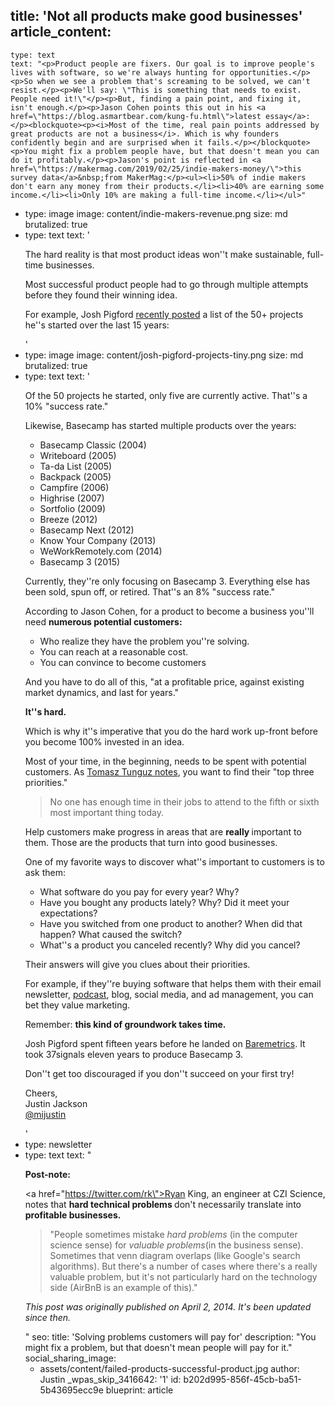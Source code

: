 title: 'Not all products make good businesses'
article_content:
  -
    type: text
    text: "<p>Product people are fixers. Our goal is to improve people's lives with software, so we're always hunting for opportunities.</p><p>So when we see a problem that's screaming to be solved, we can't resist.</p><p>We'll say: \"This is something that needs to exist. People need it!\"</p><p>But, finding a pain point, and fixing it, isn't enough.</p><p>Jason Cohen points this out in his <a href=\"https://blog.asmartbear.com/kung-fu.html\">latest essay</a>:</p><blockquote><p><i>Most of the time, real pain points addressed by great products are not a business</i>. Which is why founders confidently begin and are surprised when it fails.</p></blockquote><p>You might fix a problem people have, but that doesn't mean you can do it profitably.</p><p>Jason's point is reflected in <a href=\"https://makermag.com/2019/02/25/indie-makers-money/\">this survey data</a>&nbsp;from MakerMag:</p><ul><li>50% of indie makers don't earn any money from their products.</li><li>40% are earning some income.</li><li>Only 10% are making a full-time income.</li></ul>"
  -
    type: image
    image: content/indie-makers-revenue.png
    size: md
    brutalized: true
  -
    type: text
    text: '<p>The hard reality is that most product ideas won''t make sustainable, full-time businesses.</p><p>Most successful product people had to go through multiple attempts before they found their winning idea.</p><p>For example, Josh Pigford <a href="https://joshpigford.com/projects">recently posted</a> a list of the 50+ projects he''s started over the last 15 years:</p>'
  -
    type: image
    image: content/josh-pigford-projects-tiny.png
    size: md
    brutalized: true
  -
    type: text
    text: '<p>Of the 50 projects he started, only five are currently active. That''s a 10% "success rate."</p><p>Likewise, Basecamp has started multiple products over the years:</p><ul><li>Basecamp Classic (2004)<br></li><li>Writeboard (2005)</li><li>Ta-da List (2005)</li><li>Backpack (2005)</li><li>Campfire (2006)</li><li>Highrise (2007)</li><li>Sortfolio (2009)</li><li>Breeze (2012)</li><li>Basecamp Next (2012)</li><li>Know Your Company (2013)</li><li>WeWorkRemotely.com (2014)</li><li>Basecamp 3 (2015)</li></ul><p>Currently, they''re only focusing on Basecamp 3. Everything else has been sold, spun off, or retired. That''s an 8% "success rate."</p><p>According to Jason Cohen, for a product to become a business you''ll need <b>numerous potential customers:</b></p><ul><li>Who realize they have the problem you''re solving.<br></li><li>You can reach at a reasonable cost.</li><li>You can convince to become customers</li></ul><p>And you have to do all of this, "at a profitable price, against existing market dynamics, and last for years."</p><p><b>It''s hard.</b></p><p>Which is why it''s imperative that you do the hard work up-front before you become 100% invested in an idea.</p><p>Most of your time, in the beginning, needs to be spent with potential customers. As <a href="https://tomtunguz.com/competitive-questions">Tomasz Tunguz notes</a>, you want to find their "top three priorities."&nbsp;</p><blockquote><p>No one has enough time in their jobs to attend to the fifth or sixth most important thing today.</p></blockquote><p>Help customers make progress in areas that are <b>really </b>important to them. Those are the products that turn into good businesses.</p><p>One of my favorite ways to discover what''s important to customers is to ask them:</p><ul><li>What software do you pay for every year? Why?</li><li>Have you bought any products lately? Why? Did it meet your expectations?</li><li>Have you switched from one product to another? When did that happen? What caused the switch?</li><li>What''s a product you canceled recently? Why did you cancel?</li></ul><p>Their answers will give you clues about their priorities.</p><p>For example, if they''re buying software that helps them with their email newsletter, <a href="https://transistor.fm/?via=justin">podcast</a>, blog, social media, and ad management, you can bet they value marketing.</p><p>Remember: <b>this kind of groundwork takes time.</b></p><p>Josh Pigford spent fifteen years before he landed on <a href="https://baremetrics.com/">Baremetrics</a>. It took 37signals eleven years to produce Basecamp 3.</p><p>Don''t get too discouraged if you don''t succeed on your first try!</p><p>Cheers,<br>Justin Jackson<br><a href="https://twitter.com/mijustin">@mijustin</a></p>'
  -
    type: newsletter
  -
    type: text
    text: "<p><b>Post-note:</b></p><p><a href=\"https://twitter.com/rk\">Ryan King</a>, an engineer at CZI Science, notes that <b>hard technical problems </b>don't necessarily translate into <b>profitable businesses.&nbsp;</b></p><blockquote><p>\"People sometimes mistake <i>hard problems</i> (in the computer science sense) for <i>valuable problems</i>(in the business sense). Sometimes that venn diagram overlaps (like Google's search algorithms). But there's a number of cases where there's a really valuable problem, but it's not particularly hard on the technology side (AirBnB is an example of this).\"</p></blockquote><p><i>This post was originally published on April 2, 2014. It's been updated since then.</i></p>"
seo:
  title: 'Solving problems customers will pay for'
  description: "You might fix a problem, but that doesn't mean people will pay for it."
social_sharing_image:
    - assets/content/failed-products-successful-product.jpg
author: Justin
_wpas_skip_3416642: '1'
id: b202d995-856f-45cb-ba51-5b43695ecc9e
blueprint: article
